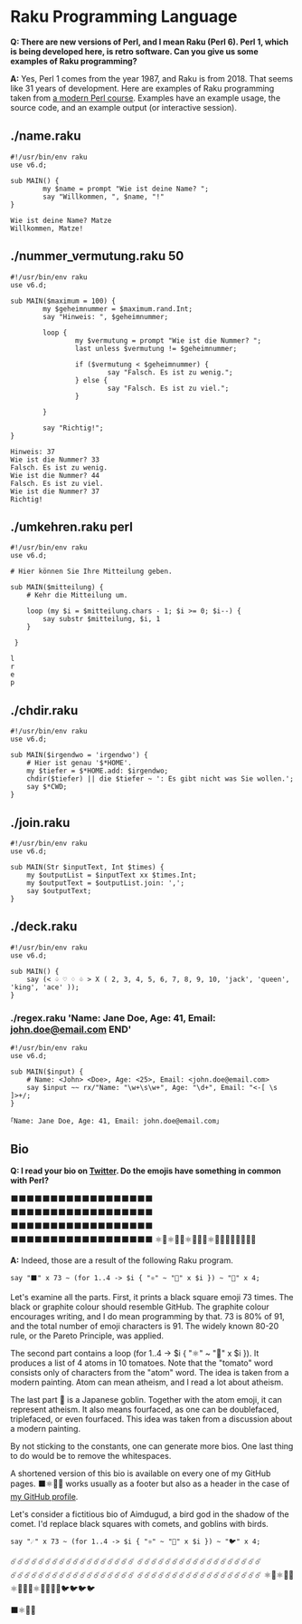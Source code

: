 <!---
	Copyright © 2024 Maciej Matiaszowski <maciej.matiaszowski@gmail.com>

	Verbatim copying and redistribution of this entire page are permitted
	provided this notice is preserved.
-->

# Raku Programming Language

**Q: There are new versions of Perl, and I mean Raku (Perl 6). Perl 1, which is being developed here, is retro software. Can you give us some examples of Raku programming?**

**A:** Yes, Perl 1 comes from the year 1987, and Raku is from 2018. That seems like 31 years of development. Here are examples of Raku programming taken from [a modern Perl course](https://www.udemy.com/course/the-complete-perl-programming-course/ "The Complete Perl Programming Course &#124; Udemy"). Examples have an example usage, the source code, and an example output (or interactive session).

## ./name.raku

```
#!/usr/bin/env raku
use v6.d;

sub MAIN() {
        my $name = prompt "Wie ist deine Name? ";
        say "Willkommen, ", $name, "!"
}
```

```
Wie ist deine Name? Matze
Willkommen, Matze!
```

## ./nummer_vermutung.raku 50

```
#!/usr/bin/env raku
use v6.d;

sub MAIN($maximum = 100) {
        my $geheimnummer = $maximum.rand.Int;
        say "Hinweis: ", $geheimnummer;

        loop {
                my $vermutung = prompt "Wie ist die Nummer? ";
                last unless $vermutung != $geheimnummer;

                if ($vermutung < $geheimnummer) {
                        say "Falsch. Es ist zu wenig.";
                } else {
                        say "Falsch. Es ist zu viel.";
                }

        }

        say "Richtig!";
}
```

```
Hinweis: 37
Wie ist die Nummer? 33
Falsch. Es ist zu wenig.
Wie ist die Nummer? 44
Falsch. Es ist zu viel.
Wie ist die Nummer? 37
Richtig!
```

## ./umkehren.raku perl

```
#!/usr/bin/env raku
use v6.d;

# Hier können Sie Ihre Mitteilung geben.

sub MAIN($mitteilung) {
    # Kehr die Mitteilung um.

    loop (my $i = $mitteilung.chars - 1; $i >= 0; $i--) {
        say substr $mitteilung, $i, 1
    }

 }
```

```
l
r
e
p
```

## ./chdir.raku

```
#!/usr/bin/env raku
use v6.d;

sub MAIN($irgendwo = 'irgendwo') {
    # Hier ist genau '$*HOME'.
    my $tiefer = $*HOME.add: $irgendwo;
    chdir($tiefer) || die $tiefer ~ ': Es gibt nicht was Sie wollen.';
    say $*CWD;
}
```

## ./join.raku

```
#!/usr/bin/env raku
use v6.d;

sub MAIN(Str $inputText, Int $times) {
    my $outputList = $inputText xx $times.Int;
    my $outputText = $outputList.join: ',';
    say $outputText;
}
```

## ./deck.raku
```
#!/usr/bin/env raku
use v6.d;

sub MAIN() {
    say (< ♤ ♡ ♢ ♧ > X ( 2, 3, 4, 5, 6, 7, 8, 9, 10, 'jack', 'queen', 'king', 'ace' ));
}
```
### ./regex.raku 'Name: Jane Doe, Age: 41, Email: john.doe@email.com END'
```
#!/usr/bin/env raku
use v6.d;

sub MAIN($input) {
    # Name: <John> <Doe>, Age: <25>, Email: <john.doe@email.com>
    say $input ~~ rx/"Name: "\w+\s\w+", Age: "\d+", Email: "<-[ \s ]>+/;
}
```
```
｢Name: Jane Doe, Age: 41, Email: john.doe@email.com｣
```

## Bio

**Q: I read your bio on [Twitter](https://twitter.com/effconia "Maciej Matiaszowski (@effconia) / X"). Do the emojis have something in common with Perl?**

⬛⬛⬛⬛⬛⬛⬛⬛⬛⬛⬛⬛⬛⬛⬛⬛⬛⬛
⬛⬛⬛⬛⬛⬛⬛⬛⬛⬛⬛⬛⬛⬛⬛⬛⬛⬛
⬛⬛⬛⬛⬛⬛⬛⬛⬛⬛⬛⬛⬛⬛⬛⬛⬛⬛
⬛⬛⬛⬛⬛⬛⬛⬛⬛⬛⬛⬛⬛⬛⬛⬛⬛⬛
⚛🍅⚛🍅🍅⚛🍅🍅🍅⚛🍅🍅🍅🍅👺👺👺👺

**A:** Indeed, those are a result of the following Raku program.

```
say "⬛" x 73 ~ (for 1..4 -> $i { "⚛" ~ "🍅" x $i }) ~ "👺" x 4;
```

Let's examine all the parts. First, it prints a black square emoji 73 times. The black or graphite colour should resemble GitHub. The graphite colour encourages writing, and I do mean programming by that. 73 is 80% of 91, and the total number of emoji characters is 91. The widely known 80-20 rule, or the Pareto Principle, was applied.

The second part contains a loop (for 1..4 -> $i { "⚛" ~ "🍅" x $i }). It produces a list of 4 atoms in 10 tomatoes. Note that the "tomato" word consists only of characters from the "atom" word. The idea is taken from a modern painting. Atom can mean atheism, and I read a lot about atheism.

The last part 👺 is a Japanese goblin. Together with the atom emoji, it can represent atheism. It also means fourfaced, as one can be doublefaced, triplefaced, or even fourfaced. This idea was taken from a discussion about a modern painting.

By not sticking to the constants, one can generate more bios. One last thing to do would be to remove the whitespaces.

A shortened version of this bio is available on every one of my GitHub pages. ⬛⚛🍅👺 works usually as a footer but also as a header in the case of [my GitHub profile](https://github.com/Stagyrite/Stagyrite "Stagyrite/stagyrite: 🧪 @Stagyrite profile").

Let's consider a fictitious bio of Aimdugud, a bird god in the shadow of the comet. I'd replace black squares with comets, and goblins with birds.

```
say "☄️" x 73 ~ (for 1..4 -> $i { "⚛" ~ "🍅" x $i }) ~ "🐦" x 4;
```

☄️☄️☄️☄️☄️☄️☄️☄️☄️☄️☄️☄️☄️☄️☄️☄️☄️☄️
☄️☄️☄️☄️☄️☄️☄️☄️☄️☄️☄️☄️☄️☄️☄️☄️☄️☄️
☄️☄️☄️☄️☄️☄️☄️☄️☄️☄️☄️☄️☄️☄️☄️☄️☄️☄️
☄️☄️☄️☄️☄️☄️☄️☄️☄️☄️☄️☄️☄️☄️☄️☄️☄️☄️
⚛🍅⚛🍅🍅⚛🍅🍅🍅⚛🍅🍅🍅🍅🐦🐦🐦🐦

⬛⚛🍅👺

